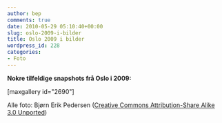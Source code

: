```yaml
---
author: bep
comments: true
date: 2010-05-29 05:10:40+00:00
slug: oslo-2009-i-bilder
title: Oslo 2009 i bilder
wordpress_id: 228
categories:
- Foto
---
```


**Nokre tilfeldige snapshots frå Oslo i 2009:**

[maxgallery id="2690"]

<!--more-->

Alle foto: Bjørn Erik Pedersen ([Creative Commons Attribution-Share Alike 3.0 Unported](http://creativecommons.org/licenses/by-sa/3.0/deed.en))
